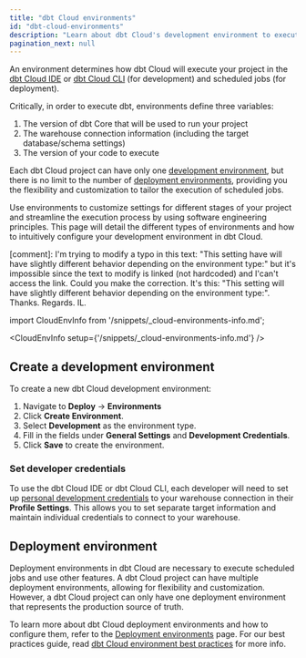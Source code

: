 ```yaml
---
title: "dbt Cloud environments"
id: "dbt-cloud-environments"
description: "Learn about dbt Cloud's development environment to execute your project in the IDE"
pagination_next: null
---
```


An environment determines how dbt Cloud will execute your project in the [dbt Cloud IDE](/docs/cloud/dbt-cloud-ide/develop-in-the-cloud) or [dbt Cloud CLI](/docs/cloud/cloud-cli-installation) (for development) and scheduled jobs (for deployment).

Critically, in order to execute dbt, environments define three variables:

1. The version of dbt Core that will be used to run your project
2. The warehouse connection information (including the target database/schema settings)
3. The version of your code to execute

Each dbt Cloud project can have only one [development environment](#create-a-development-environment), but there is no limit to the number of [deployment environments](/docs/deploy/deploy-environments), providing you the flexibility and customization to tailor the execution of scheduled jobs. 

Use environments to customize settings for different stages of your project and streamline the execution process by using software engineering principles. This page will detail the different types of environments and how to intuitively configure your development environment in dbt Cloud. 

[comment]: I'm trying to modify a typo in this text: "This setting have will have slightly different behavior depending on the environment type:" but it's impossible since the text to modify is linked (not hardcoded) and I'can't access the link. Could you make the correction. It's this: "This setting will have slightly different behavior depending on the environment type:". Thanks. Regards. IL.

import CloudEnvInfo from '/snippets/_cloud-environments-info.md';

<CloudEnvInfo setup={'/snippets/_cloud-environments-info.md'} />


## Create a development environment

To create a new dbt Cloud development environment:

1. Navigate to **Deploy** -> **Environments** 
2. Click **Create Environment**.
3. Select **Development** as the environment type.
4. Fill in the fields under **General Settings** and **Development Credentials**.
5. Click **Save** to create the environment.

### Set developer credentials

To use the dbt Cloud IDE or dbt Cloud CLI, each developer will need to set up [personal development credentials](/docs/cloud/dbt-cloud-ide/develop-in-the-cloud#access-the-cloud-ide) to your warehouse connection in their **Profile Settings**. This allows you to set separate target information and maintain individual credentials to connect to your warehouse.


<Lightbox src="/img/docs/dbt-cloud/refresh-ide/new-environment-fields.png" width="85%" height="100" title="Creating a development environment"/>


## Deployment environment

Deployment environments in dbt Cloud are necessary to execute scheduled jobs and use other features. A dbt Cloud project can have multiple deployment environments, allowing for flexibility and customization. However, a dbt Cloud project can only have one deployment environment that represents the production source of truth. 


To learn more about dbt Cloud deployment environments and how to configure them, refer to the [Deployment environments](/docs/deploy/deploy-environments) page. For our best practices guide, read [dbt Cloud environment best practices](/guides/set-up-ci) for more info.
